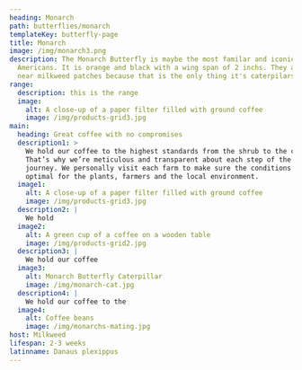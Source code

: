 ```yaml
---
heading: Monarch
path: butterflies/monarch
templateKey: butterfly-page
title: Monarch
image: /img/monarch3.png
description: The Monarch Butterfly is maybe the most familar and iconic to most
  Americans. It is orange and black with a wing span of 2 inchs. They are foung
  near milkweed patches because that is the only thing it's caterpilars can eat
range:
  description: this is the range
  image:
    alt: A close-up of a paper filter filled with ground coffee
    image: /img/products-grid3.jpg
main:
  heading: Great coffee with no compromises
  description1: >
    We hold our coffee to the highest standards from the shrub to the cup.
    That’s why we’re meticulous and transparent about each step of the coffee’s
    journey. We personally visit each farm to make sure the conditions are
    optimal for the plants, farmers and the local environment.
  image1:
    alt: A close-up of a paper filter filled with ground coffee
    image: /img/products-grid3.jpg
  description2: |
    We hold 
  image2:
    alt: A green cup of a coffee on a wooden table
    image: /img/products-grid2.jpg
  description3: |
    We hold our coffee 
  image3:
    alt: Monarch Butterfly Caterpillar
    image: /img/monarch-cat.jpg
  description4: |
    We hold our coffee to the 
  image4:
    alt: Coffee beans
    image: /img/monarchs-mating.jpg
host: Milkweed
lifespan: 2-3 weeks
latinname: Danaus plexippus
---
```

